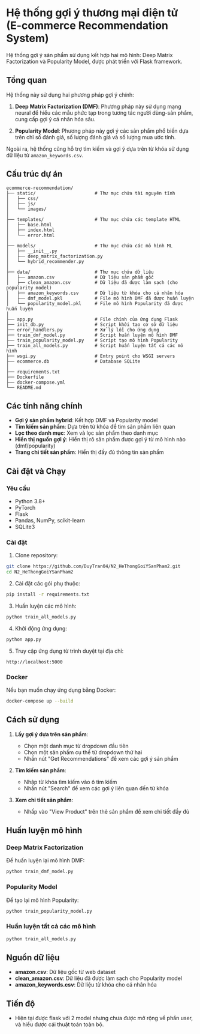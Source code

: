 # Hệ thống gợi ý thương mại điện tử (E-commerce Recommendation System)

Hệ thống gợi ý sản phẩm sử dụng kết hợp hai mô hình: Deep Matrix Factorization và Popularity Model, được phát triển với Flask framework.

## Tổng quan

Hệ thống này sử dụng hai phương pháp gợi ý chính:

1. **Deep Matrix Factorization (DMF)**: Phương pháp này sử dụng mạng neural để hiểu các mẫu phức tạp trong tương tác người dùng-sản phẩm, cung cấp gợi ý cá nhân hóa sâu.

2. **Popularity Model**: Phương pháp này gợi ý các sản phẩm phổ biến dựa trên chỉ số đánh giá, số lượng đánh giá và số lượng mua ước tính.

Ngoài ra, hệ thống cũng hỗ trợ tìm kiếm và gợi ý dựa trên từ khóa sử dụng dữ liệu từ `amazon_keywords.csv`.

## Cấu trúc dự án

```
ecommerce-recommendation/
├── static/                      # Thư mục chứa tài nguyên tĩnh
│   ├── css/
│   ├── js/
│   └── images/
│
├── templates/                   # Thư mục chứa các template HTML
│   ├── base.html
│   ├── index.html
│   └── error.html
│
├── models/                      # Thư mục chứa các mô hình ML
│   ├── __init__.py
│   ├── deep_matrix_factorization.py
│   └── hybrid_recommender.py
│
├── data/                        # Thư mục chứa dữ liệu
│   ├── amazon.csv               # Dữ liệu sản phẩm gốc
│   ├── clean_amazon.csv         # Dữ liệu đã được làm sạch (cho popularity model)
│   ├── amazon_keywords.csv      # Dữ liệu từ khóa cho cá nhân hóa
│   ├── dmf_model.pkl            # File mô hình DMF đã được huấn luyện
│   └── popularity_model.pkl     # File mô hình Popularity đã được huấn luyện
│
├── app.py                       # File chính của ứng dụng Flask
├── init_db.py                   # Script khởi tạo cơ sở dữ liệu
├── error_handlers.py            # Xử lý lỗi cho ứng dụng
├── train_dmf_model.py           # Script huấn luyện mô hình DMF
├── train_popularity_model.py    # Script tạo mô hình Popularity
├── train_all_models.py          # Script huấn luyện tất cả các mô hình
├── wsgi.py                      # Entry point cho WSGI servers
├── ecommerce.db                 # Database SQLite
│
├── requirements.txt
├── Dockerfile
├── docker-compose.yml
└── README.md
```

## Các tính năng chính

- **Gợi ý sản phẩm hybrid**: Kết hợp DMF và Popularity model
- **Tìm kiếm sản phẩm**: Dựa trên từ khóa để tìm sản phẩm liên quan
- **Lọc theo danh mục**: Xem và lọc sản phẩm theo danh mục
- **Hiển thị nguồn gợi ý**: Hiển thị rõ sản phẩm được gợi ý từ mô hình nào (dmf/popularity)
- **Trang chi tiết sản phẩm**: Hiển thị đầy đủ thông tin sản phẩm

## Cài đặt và Chạy

### Yêu cầu

- Python 3.8+ 
- PyTorch
- Flask
- Pandas, NumPy, scikit-learn
- SQLite3

### Cài đặt

1. Clone repository:
```bash
git clone https://github.com/DuyTran04/N2_HeThongGoiYSanPham2.git
cd N2_HeThongGoiYSanPham2
```

2. Cài đặt các gói phụ thuộc:
```bash
pip install -r requirements.txt
```

3. Huấn luyện các mô hình:
```bash
python train_all_models.py
```

4. Khởi động ứng dụng:
```bash
python app.py
```

5. Truy cập ứng dụng từ trình duyệt tại địa chỉ:
```
http://localhost:5000
```

### Docker

Nếu bạn muốn chạy ứng dụng bằng Docker:

```bash
docker-compose up --build
```

## Cách sử dụng

1. **Lấy gợi ý dựa trên sản phẩm**:
   - Chọn một danh mục từ dropdown đầu tiên
   - Chọn một sản phẩm cụ thể từ dropdown thứ hai
   - Nhấn nút "Get Recommendations" để xem các gợi ý sản phẩm

2. **Tìm kiếm sản phẩm**:
   - Nhập từ khóa tìm kiếm vào ô tìm kiếm
   - Nhấn nút "Search" để xem các gợi ý liên quan đến từ khóa

3. **Xem chi tiết sản phẩm**:
   - Nhấp vào "View Product" trên thẻ sản phẩm để xem chi tiết đầy đủ

## Huấn luyện mô hình

### Deep Matrix Factorization

Để huấn luyện lại mô hình DMF:

```bash
python train_dmf_model.py
```

### Popularity Model

Để tạo lại mô hình Popularity:

```bash
python train_popularity_model.py
```

### Huấn luyện tất cả các mô hình

```bash
python train_all_models.py
```

## Nguồn dữ liệu

- **amazon.csv**: Dữ liệu gốc từ web dataset
- **clean_amazon.csv**: Dữ liệu đã được làm sạch cho Popularity model
- **amazon_keywords.csv**: Dữ liệu từ khóa cho cá nhân hóa

## Tiến độ
- Hiện tại được flask với 2 model nhưng chưa được mở rộng về phần user, và hiểu được cái thuật toán toàn bộ.
